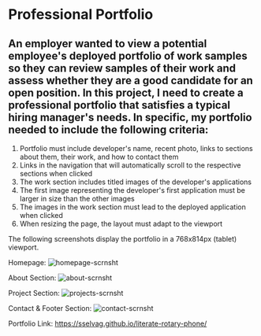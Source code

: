 # Professional Portfolio
  
## An employer wanted to view a potential employee's deployed portfolio of work samples so they can review samples of their work and assess whether they are a good candidate for an open position. In this project, I need to create a professional portfolio that satisfies a typical hiring manager's needs. In specific, my portfolio needed to include the following criteria: 
  1. Portfolio must include developer's name, recent photo, links to sections about them, their work, and how to contact them
  2. Links in the navigation that will automatically scroll to the respective sections when clicked
  3. The work section includes titled images of the developer's applications
  4. The first image representing the developer's first application must be larger in size than the other images
  5. The images in the work section must lead to the deployed application when clicked
  6. When resizing the page, the layout must adapt to the viewport


The following screenshots display the portfolio in a 768x814px (tablet) viewport.

Homepage:
![homepage-scrnsht](https://user-images.githubusercontent.com/64749332/173005124-1996decc-41f8-4f1e-9a69-4b16eb533048.png)

About Section:
![about-scrnsht](https://user-images.githubusercontent.com/64749332/173005268-a005f602-1470-439a-a191-e9c8d7226d47.png)


Project Section:
![projects-scrnsht](https://user-images.githubusercontent.com/64749332/173005300-df81c1b1-20fc-4105-9599-585943aeeff5.png)


Contact & Footer Section:
![contact-scrnsht](https://user-images.githubusercontent.com/64749332/173005341-d0feb40d-155d-45e2-b0a7-19ede4721d7f.png)





Portfolio Link: https://sselvag.github.io/literate-rotary-phone/
